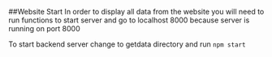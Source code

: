##Website Start
In order to display all data from the website you will
need to run functions to start server and go to 
localhost 8000 because server is running on port 8000

To start backend server change to getdata
directory and run `npm start`